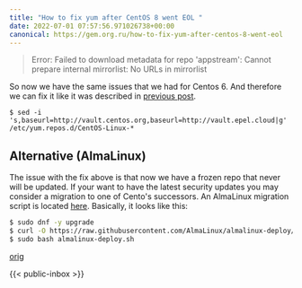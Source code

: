 ```yaml
---
title: "How to fix yum after CentOS 8 went EOL "
date: 2022-07-01 07:57:56.971026738+00:00
canonical: https://gem.org.ru/how-to-fix-yum-after-centos-8-went-eol
---
```

 > Error: Failed to download metadata for repo 'appstream': Cannot prepare internal mirrorlist: No URLs in mirrorlist

So now we have the same issues that we had for Centos 6. And therefore we can fix it like it was described in [previous post](/deprecated-centos-6).

```
$ sed -i 's,baseurl=http://vault.centos.org,baseurl=http://vault.epel.cloud|g' /etc/yum.repos.d/CentOS-Linux-*
```

<!--more-->

## Alternative (AlmaLinux)

The issue with the fix above is that now we have a frozen repo that never will be updated. If your want to have the latest security updates you may consider a migration to one of Cento's successors. An AlmaLinux migration script is located [here](https://github.com/AlmaLinux/almalinux-deploy). Basically, it looks like this:
```bash
$ sudo dnf -y upgrade
$ curl -O https://raw.githubusercontent.com/AlmaLinux/almalinux-deploy/master/almalinux-deploy.sh
$ sudo bash almalinux-deploy.sh
``` 

 [orig](https://gem.org.ru/how-to-fix-yum-after-centos-8-went-eol) 

 {{< public-inbox \>}}